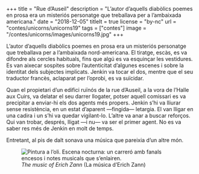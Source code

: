 +++
title = "Rue d’Auseil"
description = "L’autor d’aquells diabòlics poemes en prosa era un misteriós personatge que treballava per a l’ambaixada americana."
date = "2018-12-05"
titleIt = true
license = "by-nc"
url = "contes/unicorns/unicorns19"
tags = ["contes"]
image = "/contes/unicorns/images/unicorns19.jpg"
+++

L’autor d’aquells diabòlics poemes en prosa era un misteriós personatge que treballava per a l’ambaixada nord-americana. El tiratge, escàs, es va difondre als cercles habituals, fins que algú es va esquinçar les vestidures. Es van aixecar sospites sobre l’autenticitat d’algunes escenes i sobre la identitat dels subjectes implicats. Jenkin va tocar el dos, mentre que el seu traductor francès, aclaparat per l’oprobi, es va suïcidar.

Quan el propietari d’un edifici ruïnós de la rue d’Auseil, a la vora de l’Halle aux Cuirs, va delatar el seu darrer llogater, potser aquell comissari es va precipitar a enviar-hi els dos agents més propers. Jenkin s’hi va lliurar sense resistència, en un estat d’aparent —fingida— letargia. El van lligar en una cadira i un s’hi va quedar vigilant-lo. L’altre va anar a buscar reforços. Qui van trobar, després, lligat —i nu— va ser el primer agent. No es va saber res més de Jenkin en molt de temps.

Entretant, al pis de dalt sonava una música que pareixia d’un altre món.

<figure class="illustration"><img src="/contes/unicorns/images/unicorns19.jpg" alt="Pintura a l’oli. Escena nocturna: un carreró amb fanals encesos i notes musicals que s’enlairen."><figcaption><em>The music of Erich Zann</em> (La música d’Erich Zann)</figcaption></figure>

